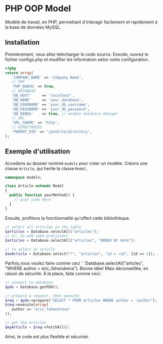 PHP OOP Model
=============
Modèle de travail, en PHP, permettant d'interagir facilement et rapidement à la base de données MySQL.

## Installation ##
Premièrement, vous allez telecharger le code source. Ensuite, ouvrez le fichier configs.php et modifier les information selon votre configuration.
```PHP
<?php
return array(
   'COMPANY_NAME' => 'Company Name',
   // PHP
   'PHP_DEBUG' => true,
   // DATABASE
   'DB_HOST'     => 'localhost',
   'DB_NAME'     => 'your_database',
   'DB_USERNAME' => 'your_db_username',
   'DB_PASSWORD' => 'your_db_password',
   'DB_DEBUG'    => true, // enable database debuger
   // URL
   'URL_SHEME' => 'http',
   // DIRECTORIES
   'PARENT_DIR' => '/path/to/directory',
);
```
## Exemple d'utilisation ##
Accedons au dossier nommé ```models``` pour créer un modèle. Créons une classe ```Article```, qui herite la classe ```Model```.
```PHP
namespace models;

class Article extends Model
{
  public function yourMethod() {
    // your code here
  }
}
```
Ensuite, profitons la fonctionnalité qu'offert cette bibliothèque.
```PHP
// select all articles in the table
$articles = Database.selectAll("articles");
// or, to add some precisions
$articles = Database.selectAll("articles", "ORDER BY date");

// to select an article
$anArticle = Database.select("*", "articles", "id = :id", [id => 1]); // SELECT * FROM articles WHERE id = 1
```
Parfois,vous voulez faire comme ceci ```Database.selectAll("articles", "WHERE author = eric_fahendrena"). Bonne idée! Mais déconseillée, en raison de sécurité.
À la place, faite comme ceci:
```PHP
// connect to database
$pdo = Database.getPDO();

// prepare a request, then execute
$req = $pdo->prepare("SELECT * FROM articles WHERE author = :author");
$req->execute(array(
   author => "eric_fahendrena"
));

// get the articles
$myArticle = $req->fetchAll();
```
Ainsi, le code est plus flexible et sécurisé.
